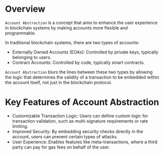 # Overview

`Account Abstraction` is a concept that aims to enhance the user experience in blockchain systems by making accounts more flexible and programmable.

In traditional blockchain systems, there are two types of accounts:

- Externally Owned Accounts (EOAs): Controlled by private keys, typically belonging to users.
- Contract Accounts: Controlled by code, typically smart contracts.

`Account Abstraction` blurs the lines between these two types by allowing the logic that determines the validity of a transaction to be embedded within the account itself, not just in the blockchain protocol.

# Key Features of Account Abstraction

- Customizable Transaction Logic: Users can define custom logic for transaction validation, such as multi-signature requirements or rate limiting.
- Improved Security: By embedding security checks directly in the account, users can prevent certain types of attacks.
- User Experience: Enables features like meta-transactions, where a third party can pay for gas fees on behalf of the user.
